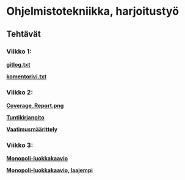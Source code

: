 # **Ohjelmistotekniikka, harjoitustyö**
## **Tehtävät**

### **Viikko 1:**

**[gitlog.txt](https://github.com/vtonteri/ot-harjoitustyo/blob/main/laskarit/viikko1/gitlog.txt)**

**[komentorivi.txt](https://github.com/vtonteri/ot-harjoitustyo/blob/main/laskarit/viikko1/komentorivi.txt)**

### **Viikko 2:**

**[Coverage_Report.png](https://github.com/vtonteri/ot-harjoitustyo/blob/main/laskarit/viikko2/unicafe/Coverage_Report.png)**

**[Tuntikirjanpito](https://github.com/vtonteri/ot-harjoitustyo/blob/main/python-exercise-diary/dokumentaatio/tuntikirjanpito.md)**

**[Vaatimusmäärittely](https://github.com/vtonteri/ot-harjoitustyo/blob/main/python-exercise-diary/dokumentaatio/vaatimusmaarittely.md)**

### **Viikko 3:**

**[Monopoli-luokkakaavio](https://github.com/vtonteri/ot-harjoitustyo/blob/main/laskarit/viikko3/MonopolyClass.jpg)**

**[Monopoli-luokkakaavio, laajempi](https://github.com/vtonteri/ot-harjoitustyo/blob/main/laskarit/viikko3/MonopolyClassWide.jpg)**